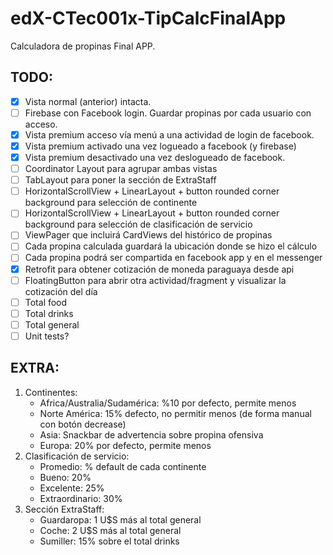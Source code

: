 # edX-CTec001x-TipCalcFinalApp
Calculadora de propinas Final APP.

## TODO:
- [x] Vista normal (anterior) intacta.
- [ ] Firebase con Facebook login. Guardar propinas por cada usuario con acceso.
- [x] Vista premium acceso vía menú a una actividad de login de facebook.
- [x] Vista premium activado una vez logueado a facebook (y firebase)
- [x] Vista premium desactivado una vez deslogueado de facebook.
- [ ] Coordinator Layout para agrupar ambas vistas
- [ ] TabLayout para poner la sección de ExtraStaff
- [ ] HorizontalScrollView + LinearLayout + button rounded corner background para selección de continente
- [ ] HorizontalScrollView + LinearLayout + button rounded corner background para selección de clasificación de servicio
- [ ] ViewPager que incluirá CardViews del histórico de propinas
- [ ] Cada propina calculada guardará la ubicación donde se hizo el cálculo
- [ ] Cada propina podrá ser compartida en facebook app y en el messenger
- [x] Retrofit para obtener cotización de moneda paraguaya desde api
- [ ] FloatingButton para abrir otra actividad/fragment y visualizar la cotización del día
- [ ] Total food
- [ ] Total drinks
- [ ] Total general
- [ ] Unit tests?

## EXTRA:
1. Continentes:
    * Africa/Australia/Sudamérica: %10 por defecto, permite menos
    * Norte América: 15% defecto, no permitir menos (de forma manual con botón decrease)
    * Asia: Snackbar de advertencia sobre propina ofensiva
    * Europa: 20% por defecto, permite menos
2. Clasificación de servicio:
    * Promedio: % default de cada continente
    * Bueno: 20%
    * Excelente: 25%
    * Extraordinario: 30%
3. Sección ExtraStaff:
    * Guardaropa: 1 U$S más al total general
    * Coche: 2 U$S más al total general
    * Sumiller: 15% sobre el total drinks